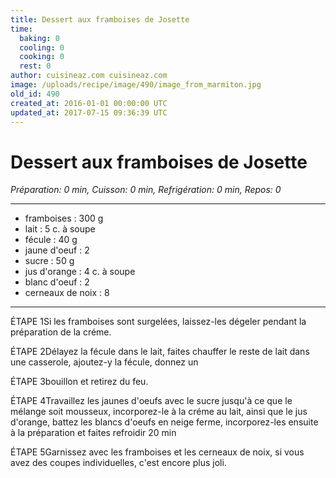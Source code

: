 ```yaml
---
title: Dessert aux framboises de Josette
time:
  baking: 0
  cooling: 0
  cooking: 0
  rest: 0
author: cuisineaz.com cuisineaz.com
image: /uploads/recipe/image/490/image_from_marmiton.jpg
old_id: 490
created_at: 2016-01-01 00:00:00 UTC
updated_at: 2017-07-15 09:36:39 UTC
---
```


# Dessert aux framboises de Josette

_Préparation: 0 min, Cuisson: 0 min, Refrigération: 0 min, Repos: 0_

---

- framboises : 300 g
- lait : 5 c. à soupe
- fécule : 40 g
- jaune d'oeuf : 2
- sucre : 50 g
- jus d'orange : 4 c. à soupe
- blanc d'oeuf : 2
- cerneaux de noix : 8

---

ÉTAPE 1Si les framboises sont surgelées, laissez-les dégeler pendant la préparation de la créme.

ÉTAPE 2Délayez la fécule dans le lait, faites chauffer le reste de lait dans une casserole, ajoutez-y la fécule, donnez un

ÉTAPE 3bouillon et retirez du feu.

ÉTAPE 4Travaillez les jaunes d'oeufs avec le sucre jusqu'à ce que le mélange soit mousseux, incorporez-le à la créme au lait, ainsi que le jus d'orange, battez les blancs d'oeufs en neige ferme, incorporez-les ensuite à la préparation et faites refroidir 20 min

ÉTAPE 5Garnissez avec les framboises et les cerneaux de noix, si vous avez des coupes individuelles, c'est encore plus joli.
